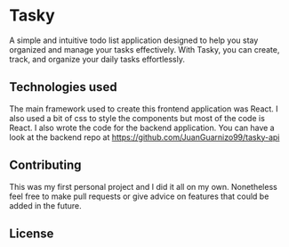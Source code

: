 # Tasky
A simple and intuitive todo list application designed to help you stay organized and manage your tasks effectively. With Tasky, you can create, track, and organize your daily tasks effortlessly. 
## Technologies used
The main framework used to create this frontend application was React. I also used a bit of css to style the components but most of the code is React.
I also wrote the code for the backend application. You can have a look at the backend repo at https://github.com/JuanGuarnizo99/tasky-api
## Contributing
This was my first personal project and I did it all on my own. Nonetheless feel free to make pull requests or give advice on features that could be added in the future.
## License



